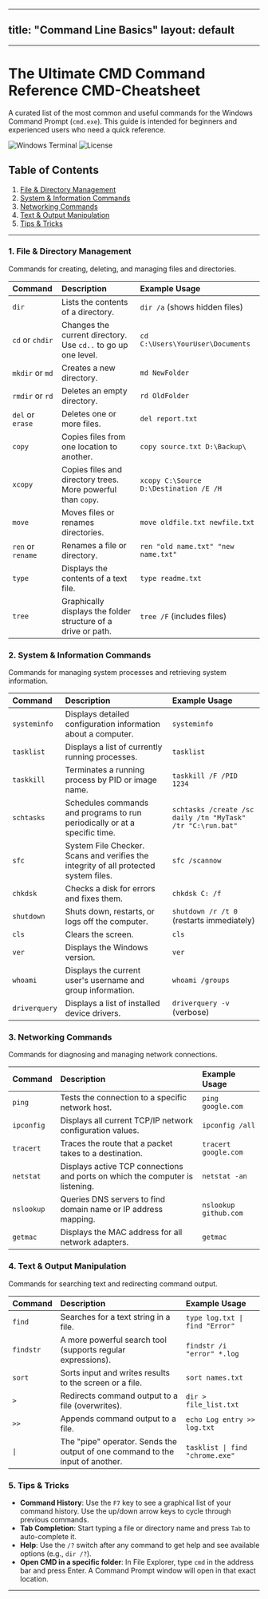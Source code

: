 
---
title: "Command Line Basics"
layout: default
---
---

# The Ultimate CMD Command Reference CMD-Cheatsheet

A curated list of the most common and useful commands for the Windows Command Prompt (`cmd.exe`). This guide is intended for beginners and experienced users who need a quick reference.

![Windows Terminal](https://img.shields.io/badge/Platform-Windows-0078D6?style=for-the-badge&logo=windows)
![License](https://img.shields.io/badge/License-MIT-yellow.svg?style=for-the-badge)

## Table of Contents

1.  [File & Directory Management](#1-file--directory-management)
2.  [System & Information Commands](#2-system--information-commands)
3.  [Networking Commands](#3-networking-commands)
4.  [Text & Output Manipulation](#4-text--output-manipulation)
5.  [Tips & Tricks](#5-tips--tricks)

---

### 1. File & Directory Management

Commands for creating, deleting, and managing files and directories.

| Command | Description | Example Usage |
| :--- | :--- | :--- |
| `dir` | Lists the contents of a directory. | `dir /a` (shows hidden files) |
| `cd` or `chdir` | Changes the current directory. Use `cd..` to go up one level. | `cd C:\Users\YourUser\Documents` |
| `mkdir` or `md` | Creates a new directory. | `md NewFolder` |
| `rmdir` or `rd` | Deletes an empty directory. | `rd OldFolder` |
| `del` or `erase` | Deletes one or more files. | `del report.txt` |
| `copy` | Copies files from one location to another. | `copy source.txt D:\Backup\` |
| `xcopy` | Copies files and directory trees. More powerful than `copy`. | `xcopy C:\Source D:\Destination /E /H` |
| `move` | Moves files or renames directories. | `move oldfile.txt newfile.txt` |
| `ren` or `rename` | Renames a file or directory. | `ren "old name.txt" "new name.txt"` |
| `type` | Displays the contents of a text file. | `type readme.txt` |
| `tree` | Graphically displays the folder structure of a drive or path. | `tree /F` (includes files) |

### 2. System & Information Commands

Commands for managing system processes and retrieving system information.

| Command | Description | Example Usage |
| :--- | :--- | :--- |
| `systeminfo` | Displays detailed configuration information about a computer. | `systeminfo` |
| `tasklist` | Displays a list of currently running processes. | `tasklist` |
| `taskkill` | Terminates a running process by PID or image name. | `taskkill /F /PID 1234` |
| `schtasks` | Schedules commands and programs to run periodically or at a specific time. | `schtasks /create /sc daily /tn "MyTask" /tr "C:\run.bat"` |
| `sfc` | System File Checker. Scans and verifies the integrity of all protected system files. | `sfc /scannow` |
| `chkdsk` | Checks a disk for errors and fixes them. | `chkdsk C: /f` |
| `shutdown` | Shuts down, restarts, or logs off the computer. | `shutdown /r /t 0` (restarts immediately) |
| `cls` | Clears the screen. | `cls` |
| `ver` | Displays the Windows version. | `ver` |
| `whoami` | Displays the current user's username and group information. | `whoami /groups` |
| `driverquery` | Displays a list of installed device drivers. | `driverquery -v` (verbose) |

### 3. Networking Commands

Commands for diagnosing and managing network connections.

| Command | Description | Example Usage |
| :--- | :--- | :--- |
| `ping` | Tests the connection to a specific network host. | `ping google.com` |
| `ipconfig` | Displays all current TCP/IP network configuration values. | `ipconfig /all` |
| `tracert` | Traces the route that a packet takes to a destination. | `tracert google.com` |
| `netstat` | Displays active TCP connections and ports on which the computer is listening. | `netstat -an` |
| `nslookup` | Queries DNS servers to find domain name or IP address mapping. | `nslookup github.com` |
| `getmac` | Displays the MAC address for all network adapters. | `getmac` |

### 4. Text & Output Manipulation

Commands for searching text and redirecting command output.

| Command | Description | Example Usage |
| :--- | :--- | :--- |
| `find` | Searches for a text string in a file. | `type log.txt \| find "Error"` |
| `findstr` | A more powerful search tool (supports regular expressions). | `findstr /i "error" *.log` |
| `sort` | Sorts input and writes results to the screen or a file. | `sort names.txt` |
| `>` | Redirects command output to a file (overwrites). | `dir > file_list.txt` |
| `>>` | Appends command output to a file. | `echo Log entry >> log.txt` |
| `\|` | The "pipe" operator. Sends the output of one command to the input of another. | `tasklist \| find "chrome.exe"` |

### 5. Tips & Tricks

-   **Command History**: Use the `F7` key to see a graphical list of your command history. Use the up/down arrow keys to cycle through previous commands.
-   **Tab Completion**: Start typing a file or directory name and press `Tab` to auto-complete it.
-   **Help**: Use the `/?` switch after any command to get help and see available options (e.g., `dir /?`).
-   **Open CMD in a specific folder**: In File Explorer, type `cmd` in the address bar and press Enter. A Command Prompt window will open in that exact location.

---

